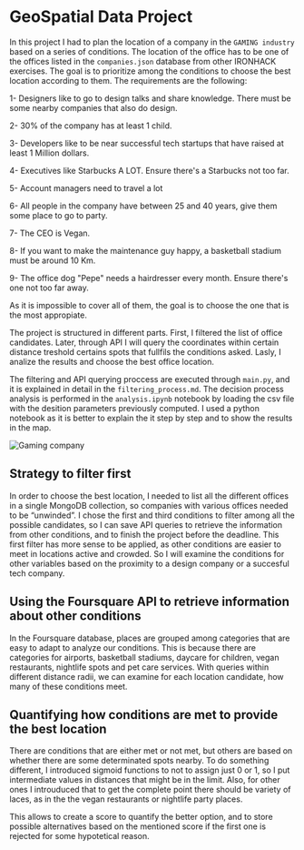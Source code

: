 # GeoSpatial Data Project

In this project I had to plan the location of a company in the `GAMING industry` based on a series of conditions. The location of the office has to be one of the offices listed in the `companies.json` database from other IRONHACK exercises. The goal is to prioritize among the conditions to choose the best location according to them. The requirements are the following:

1- Designers like to go to design talks and share knowledge. There must be some nearby companies that also do design.

2- 30% of the company has at least 1 child.

3- Developers like to be near successful tech startups that have raised at least 1 Million dollars.

4- Executives like Starbucks A LOT. Ensure there's a Starbucks not too far.

5- Account managers need to travel a lot

6- All people in the company have between 25 and 40 years, give them some place to go to party.

7- The CEO is Vegan.

8- If you want to make the maintenance guy happy, a basketball stadium must be around 10 Km.

9- The office dog "Pepe" needs a hairdresser every month. Ensure there's one not too far away.

As it is impossible to cover all of them, the goal is to choose the one that is the most appropiate.

The project is structured in different parts. First, I filtered the list of office candidates. Later, through API I will query the coordinates within certain distance treshold certains spots that fullfils the conditions asked. Lasly, I analize the results and choose the best office location.

The filtering and API querying proccess are executed through `main.py`, and it is explained in detail in the `filtering_process.md`. The decision process analysis is performed in the `analysis.ipynb` notebook by loading the csv file with the desition parameters previously computed. I used a python notebook as it is better to explain the it step by step and to show the results in the map.


![Gaming company](https://officesnapshots.com/wp-content/uploads/2016/06/avant-chicago-office-design-21.jpg)

## Strategy to filter first

In order to choose the best location, I needed to list all the different offices in a single MongoDB collection, so companies with various offices needed to be “unwinded”. I chose the first and third conditions to filter among all the possible candidates, so I can save API queries to retrieve the information from other conditions, and to finish the project before the deadline. This first filter has more sense to be applied, as other conditions are easier to meet in locations active and crowded. So I will examine the conditions for other variables based on the proximity to a design company or a succesful tech company.

## Using the Foursquare API to retrieve information about other conditions

In the Foursquare database, places are grouped among categories that are easy to adapt to analyze our conditions. This is because there are categories for airports, basketball stadiums, daycare for children, vegan restaurants, nightlife spots and pet care services. With queries within different distance radii, we can examine for each location candidate, how many of these conditions meet.

## Quantifying how conditions are met to provide the best location

There are conditions that are either met or not met, but others are based on whether there are some determinated spots nearby. To do something different, I introduced sigmoid functions to not to assign just 0 or 1, so I put intermediate values in distances that might be in the limit. Also, for other ones I introuduced that to get the complete point there should be variety of laces, as in the the vegan restaurants or nightlife party places.

This allows to create a score to quantify the better option, and to store possible alternatives based on the mentioned score if the first one is rejected for some hypotetical reason.



